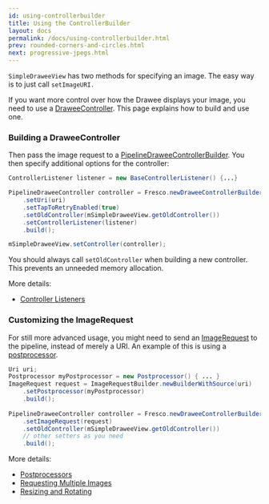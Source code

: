 ```yaml
---
id: using-controllerbuilder
title: Using the ControllerBuilder
layout: docs
permalink: /docs/using-controllerbuilder.html
prev: rounded-corners-and-circles.html
next: progressive-jpegs.html
---
```


`SimpleDraweeView` has two methods for specifying an image. The easy way is to just call `setImageURI.` 

If you want more control over how the Drawee displays your image, you need to use a [DraweeController](concepts.html). This page explains how to build and use one.

### Building a DraweeController

Then pass the image request to a [PipelineDraweeControllerBuilder](../javadoc/reference/com/facebook/drawee/backends/pipeline/PipelineDraweeControllerBuilder.html). You then specify additional options for the controller:

```java
ControllerListener listener = new BaseControllerListener() {...}

PipelineDraweeController controller = Fresco.newDraweeControllerBuilder()
    .setUri(uri)
    .setTapToRetryEnabled(true)
    .setOldController(mSimpleDraweeView.getOldController())
    .setControllerListener(listener)
    .build();

mSimpleDraweeView.setController(controller);
```

You should always call `setOldController` when building a new controller. This prevents an unneeded memory allocation.

More details:

* [Controller Listeners](listening-download-events.html)

### <a name="ImageRequest"></a>Customizing the ImageRequest

For still more advanced usage, you might need to send an [ImageRequest](../javadoc/reference/com/facebook/imagepipeline/request/ImageRequest.html) to the pipeline, instead of merely a URI. An example of this is using a [postprocessor](modifying-image.html).

```java
Uri uri;
Postprocessor myPostprocessor = new Postprocessor() { ... }
ImageRequest request = ImageRequestBuilder.newBuilderWithSource(uri)
    .setPostprocessor(myPostprocessor)
    .build();
    
PipelineDraweeController controller = Fresco.newDraweeControllerBuilder()
    .setImageRequest(request)
    .setOldController(mSimpleDraweeView.getOldController())
    // other setters as you need
    .build();
```

More details:

* [Postprocessors](modifying-image.html)
* [Requesting Multiple Images](requesting-multiple-images.html)
* [Resizing and Rotating](resizing-rotating.html)
